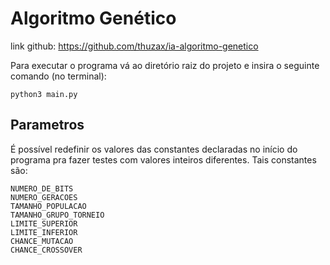 # Algoritmo Genético

link github: https://github.com/thuzax/ia-algoritmo-genetico

Para executar o programa vá ao diretório raiz do projeto e insira o seguinte comando (no terminal):

    python3 main.py


## Parametros

É possível redefinir os valores das constantes declaradas no início do programa pra fazer testes com valores inteiros diferentes.
Tais constantes são:

    NUMERO_DE_BITS
    NUMERO_GERACOES
    TAMANHO_POPULACAO
    TAMANHO_GRUPO_TORNEIO
    LIMITE_SUPERIOR
    LIMITE_INFERIOR
    CHANCE_MUTACAO
    CHANCE_CROSSOVER

